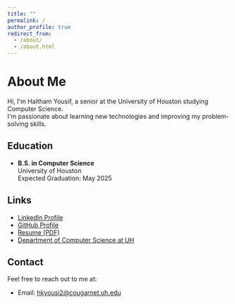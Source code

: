 ```yaml
---
title: ""
permalink: /
author_profile: true
redirect_from: 
  - /about/
  - /about.html
---
```


# About Me
Hi, I'm Haitham Yousif, a senior at the University of Houston studying Computer Science.  
I'm passionate about learning new technologies and improving my problem-solving skills.

## Education
- **B.S. in Computer Science**  
  University of Houston  
  Expected Graduation: May 2025  

## Links
- [LinkedIn Profile](https://www.linkedin.com/in/haitham-yousif)  
- [GitHub Profile](https://github.com/HYOU2103)
- [Resume (PDF)](/files/HaithamYousifResume.pdf)  
- [Department of Computer Science at UH](https://www.cs.uh.edu)

## Contact
Feel free to reach out to me at:  
- Email: [hkyousi2@cougarnet.uh.edu](mailto:hkyousi2@cougarnet.uh.edu)